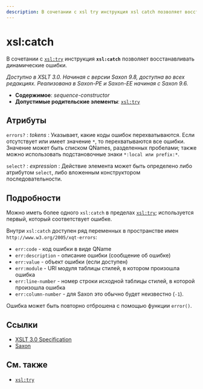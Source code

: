 ```yaml
---
description: В сочетании с xsl try инструкция xsl catch позволяет восстанавливать динамические ошибки
---
```


# xsl:catch

В сочетании с [`xsl:try`](xsl-try.md) инструкция **`xsl:catch`** позволяет восстанавливать динамические ошибки.

_Доступно в XSLT 3.0. Начиная с версии Saxon 9.8, доступна во всех редакциях. Реализована в Saxon-PE и Saxon-EE начиная с Saxon 9.6._

-   **Содержимое**: _sequence-constructor_
-   **Допустимые родительские элементы**: [`xsl:try`](xsl-try.md)

## Атрибуты

`errors?`
: _tokens_
: Указывает, какие коды ошибок перехватываются. Если отсутствует или имеет значение `*`, то перехватываются все ошибки. Значение может быть списком QNames, разделенных пробелами; также можно использовать подстановочные знаки `*:local или prefix:*`.

`select?`
: _expression_
: Действие элемента может быть определено либо атрибутом `select`, либо вложенным конструктором последовательности.

## Подробности

Можно иметь более одного `xsl:catch` в пределах [`xsl:try`](xsl-try.md); используется первый, который соответствует ошибке.

Внутри `xsl:catch` доступен ряд переменных в пространстве имен `http://www.w3.org/2005/xqt-errors`:

-   `err:code` - код ошибки в виде QName
-   `err:description` - описание ошибки (сообщение об ошибке)
-   `err:value` - объект ошибки (если доступен)
-   `err:module` - URI модуля таблицы стилей, в котором произошла ошибка
-   `err:line-number` - номер строки исходной таблицы стилей, в которой произошла ошибка
-   `err:column-number` - для Saxon это обычно будет неизвестно (`-1`).

Ошибка может быть повторно отброшена с помощью функции `error()`.

## Ссылки

-   [XSLT 3.0 Specification](http://www.w3.org/TR/xslt-30/#element-catch)
-   [Saxon](https://www.saxonica.com/html/documentation/xsl-elements/catch.html)

## См. также

-   [`xsl:try`](xsl-try.md)
